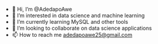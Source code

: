 - 👋 Hi, I’m @AdedapoAwe
- 👀 I’m interested in data science and machine learning
- 🌱 I’m currently learning MySQL and other tools
- 💞️ I’m looking to collaborate on data science applications
- 📫 How to reach me adedapoawe25@gmail.com

<!---
AdedapoAwe/AdedapoAwe is a ✨ special ✨ repository because its `README.md` (this file) appears on your GitHub profile.
You can click the Preview link to take a look at your changes.
--->

